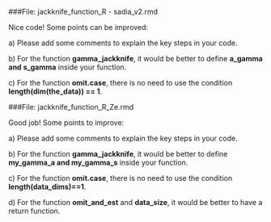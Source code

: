 
###File: jackknife_function_R - sadia_v2.rmd

Nice code! 
Some points can be improved:

a) Please add some comments to explain the key steps in your code.

b) For the function **gamma_jackknife**, it would be better to define **a_gamma and s_gamma** inside your function.

c) For the function **omit.case**, there is no need to use the condition **length(dim(the_data)) == 1**.

###File: jackknife_function_R_Ze.rmd

Good job!
Some points to improve:

a) Please add some comments to explain the key steps in your code.

b) For the function **gamma_jackknife**, it would be better to define **my_gamma_a and my_gamma_s** inside your function.

c) For the function **omit.case**, there is no need to use the condition **length(data_dims)==1**.

d) For the function **omit_and_est** and **data_size**, it would be better to have a return function.

